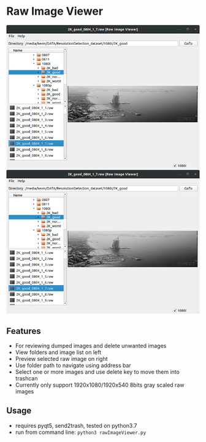 # Raw Image Viewer
![demo_1080i](https://github.com/s94285/RawImageViewer/blob/master/screenshots/demo_1080i.png)
![demo_1080p](https://github.com/s94285/RawImageViewer/blob/master/screenshots/demo_1080i.png)
## Features
- For reviewing dumped images and delete unwanted images
- View folders and image list on left
- Preview selected raw image on right
- Use folder path to navigate using address bar
- Select one or more images and use delete key to move them into trashcan
- Currently only support 1920x1080/1920x540 8bits gray scaled raw images
## Usage
- requires pyqt5, send2trash, tested on python3.7  
- run from command line: `python3 rawImageViewer.py`
